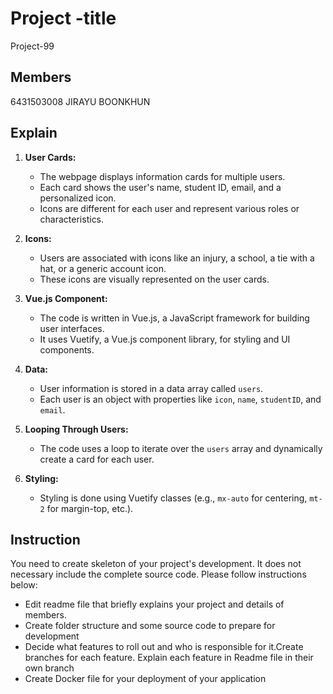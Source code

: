 # Project -title
Project-99
## Members
6431503008 JIRAYU BOONKHUN
## Explain 
1. **User Cards:**
   - The webpage displays information cards for multiple users.
   - Each card shows the user's name, student ID, email, and a personalized icon.
   - Icons are different for each user and represent various roles or characteristics.

2. **Icons:**
   - Users are associated with icons like an injury, a school, a tie with a hat, or a generic account icon.
   - These icons are visually represented on the user cards.

3. **Vue.js Component:**
   - The code is written in Vue.js, a JavaScript framework for building user interfaces.
   - It uses Vuetify, a Vue.js component library, for styling and UI components.

4. **Data:**
   - User information is stored in a data array called `users`.
   - Each user is an object with properties like `icon`, `name`, `studentID`, and `email`.

5. **Looping Through Users:**
   - The code uses a loop to iterate over the `users` array and dynamically create a card for each user.

6. **Styling:**
   - Styling is done using Vuetify classes (e.g., `mx-auto` for centering, `mt-2` for margin-top, etc.).

## Instruction
You need to create skeleton of your project's development. It does not necessary include the complete source code. Please follow instructions below:
- Edit readme file that briefly explains your project and details of members.​ 
- Create folder structure and some source code to prepare for development
- Decide what features to roll out and who is responsible for it.​ Create branches for each feature. Explain each feature in Readme file in their own branch​ 
- Create Docker file for your deployment of your application 
